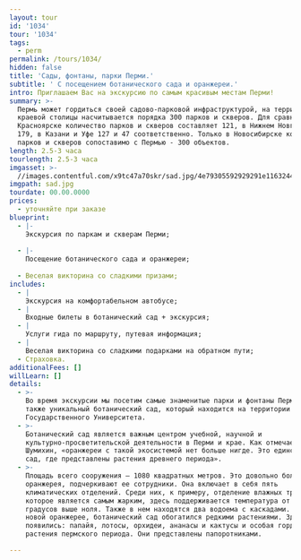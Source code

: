 ```yaml
---
layout: tour
id: '1034'
tour: '1034'
tags:
  - perm
permalink: /tours/1034/
hidden: false
title: 'Сады, фонтаны, парки Перми.'
subtitle: ' С посещением ботанического сада и оранжереи.'
intro: Приглашаем Вас на экскурсию по самым красивым местам Перми!
summary: >-
  Пермь может гордиться своей садово-парковой инфраструктурой, на территории
  краевой столицы насчитывается порядка 300 парков и скверов. Для сравнения, в
  Красноярске количество парков и скверов составляет 121, в Нижнем Новгороде -
  179, в Казани и Уфе 127 и 47 соответственно. Только в Новосибирске количество
  парков и скверов сопоставимо с Пермью - 300 объектов.
length: 2.5-3 часа
tourlength: 2.5-3 часа
imgasset: >-
  //images.contentful.com/x9tc47a70skr/sad.jpg/4e79305592929291e116324478e99365/sad.jpg
imgpath: sad.jpg
tourdate: 00.00.0000
prices:
  - уточняйте при заказе
blueprint:
  - |-
    Экскурсия по паркам и скверам Перми;
     
  - |-
    Посещение ботанического сада и оранжереи;
     
  - Веселая викторина со сладкими призами;
includes:
  - |
    Экскурсия на комфортабельном автобусе;
  - |
    Входные билеты в ботанический сад + экскурсия;
  - |
    Услуги гида по маршруту, путевая информация;
  - |
    Веселая викторина со сладкими подарками на обратном пути;
  - Страховка.
additionalFees: []
willLearn: []
details:
  - >-
    Во время экскурсии мы посетим самые знаменитые парки и фонтаны Перми, а
    также уникальный ботанический сад, который находится на территории Пермского
    Государственного Университета.
  - >-
    Ботанический сад является важным центром учебной, научной и
    культурно-просветительской деятельности в Перми и крае. Как отмечает Сергей
    Шумихин, «оранжереи с такой экосистемой нет больше нигде. Это единственный
    сад, где представлены растения древнего периода».
  - >-
    Площадь всего сооружения – 1080 квадратных метров. Это довольно большая
    оранжерея, подчеркивают ее сотрудники. Она включает в себя пять
    климатических отделений. Среди них, к примеру, отделение влажных тропиков,
    которое является самым жарким, здесь поддерживается температура от 22 до 26
    градусов выше ноля. Также в нем находятся два водоема с каскадами. Благодаря
    новой оранжерее, ботанический сад обогатился редкими растениями. Здесь
    появились: папайя, лотосы, орхидеи, ананасы и кактусы и особая гордость –
    растения пермского периода. Они представлены папоротниками.

---
```

